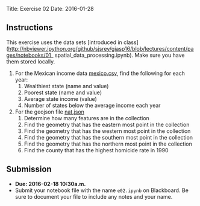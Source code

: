 Title: Exercise 02
Date: 2016-01-28


## Instructions

This exercise uses the data sets [introduced in class](http://nbviewer.ipython.org/github/sjsrey/giasp16/blob/lectures/content/pages/notebooks/01_    spatial_data_processing.ipynb). Make sure you have them stored locally.

1. For the Mexican income data [mexico.csv]({filename}/data/mexico.csv), find the following for each year:
	1. Wealthiest state (name and value)
	2. Poorest state (name and value)
	3. Average state income (value)
	3. Number of states below the average income each year
2. For the geojson file [nat.json]({filename}/data/nat.json)
	1. Determine how many features are in the collection
	1. Find the geometry that has the eastern most point in the collection
	2. Find the geometry that has the western most point in the collection
	2. Find the geometry that has the southern most point in the collection
	2. Find the geometry that has the northern most point in the collection
	3. Find the county that has the highest homicide rate in 1990



## Submission

- **Due: 2016-02-18 10:30a.m.**
- Submit your notebook file with the name `e02.ipynb` on Blackboard. Be sure to document your file to include any notes and your name.

[Python-Lectures]: https://github.com/rajathkumarmp/Python-Lectures
